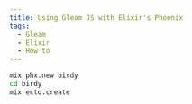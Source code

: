 ```yaml
---
title: Using Gleam JS with Elixir's Phoenix
tags:
  - Gleam
  - Elixir
  - How to
---
```


```sh
mix phx.new birdy
cd birdy
mix ecto.create
```
